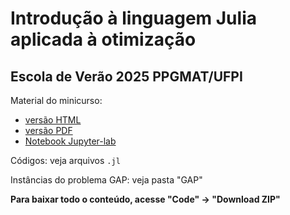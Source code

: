 # Introdução à linguagem Julia aplicada à otimização

## Escola de Verão 2025 PPGMAT/UFPI

Material do minicurso:
- [versão HTML](/minicurso.html)
- [versão PDF](/minicurso.pdf)
- [Notebook Jupyter-lab](/minicurso.ipynb)

Códigos: veja arquivos `.jl`

Instâncias do problema GAP: veja pasta "GAP"

**Para baixar todo o conteúdo, acesse "Code" -> "Download ZIP"**
